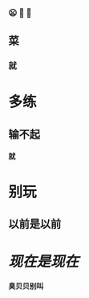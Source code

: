 ### :frowning: :nail_care: :nail_care: ###
## 菜 
### 就 
# 多练 #  
## 输不起 
#### 就 
# 别玩 #
## **以前是以前** ##  
# *现在是现在* #
#### 臭贝贝别叫 ####